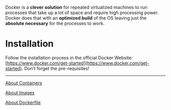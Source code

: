 Docker is a **clever solution** for repeated virtualized machines to run processes that take up a lot of space and require high processing power. Docker does that with an **optimized build** of the OS leaving just the **absolute necessary** for the processes to work.

# Installation

Follow the installation process in the official Docker Website: [https://www.docker.com/get-started](https://www.docker.com/get-started). Don’t forget the pre-requisites!

---

[About Containers](/03-back_end_development/block19-docker/containers)

[About Images](/03-back_end_development/block19-docker/images)

[About Dockerfile](/03-back_end_development/block19-docker/dockerfile)